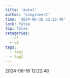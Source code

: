 ```yaml
---
title: 'auto1'
author: 'LengineerC'
time: '2024-06-16 12:22:40'
lock: false
top: false
categories:
  - c1
  - c3
tags:
  - tag1
  - tag2
---
```


2024-06-16 12:22:40